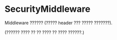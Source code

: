 # SecurityMiddleware
Middleware ?????? (????? header ??? ????? ???????).

(?????? ???? ?? ?? ???? ?? ???? ??????.)
